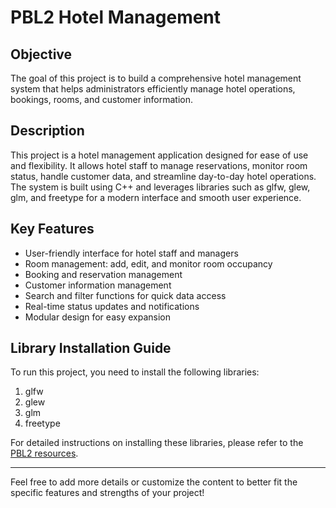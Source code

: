 # PBL2 Hotel Management

## Objective
The goal of this project is to build a comprehensive hotel management system that helps administrators efficiently manage hotel operations, bookings, rooms, and customer information.

## Description
This project is a hotel management application designed for ease of use and flexibility. It allows hotel staff to manage reservations, monitor room status, handle customer data, and streamline day-to-day hotel operations. The system is built using C++ and leverages libraries such as glfw, glew, glm, and freetype for a modern interface and smooth user experience.

## Key Features
- User-friendly interface for hotel staff and managers
- Room management: add, edit, and monitor room occupancy
- Booking and reservation management
- Customer information management
- Search and filter functions for quick data access
- Real-time status updates and notifications
- Modular design for easy expansion
## Library Installation Guide

To run this project, you need to install the following libraries:

1. glfw
2. glew
3. glm
4. freetype

For detailed instructions on installing these libraries, please refer to the [PBL2 resources](https://drive.google.com/drive/folders/1Tz7sMrSha5IZXQlgggXn6tbkXtMpUv6v?usp=sharing).

---

Feel free to add more details or customize the content to better fit the specific features and strengths of your project!
